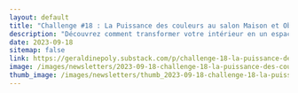 ```yaml
---
layout: default
title: "Challenge #18 : La Puissance des couleurs au salon Maison et Objet."
description: "Découvrez comment transformer votre intérieur en un espace bienfaisant et dynamique grâce au pouvoir des couleurs. Cet article de la 18e édition du challenge déco explore l'impact émotionnel et comportemental des couleurs, soutenu par des études en neurosciences. Apprenez comment les couleurs peuvent influencer votre état d'esprit, votre perception thermique et même vos comportements en tant que consommateur. Ce n'est pas seulement une question de décoration, mais une expérience sensorielle et émotionnelle qui peut profondément affecter votre quotidien."
date: 2023-09-18
sitemap: false
link: https://geraldinepoly.substack.com/p/challenge-18-la-puissance-des-couleurs
image: /images/newsletters/2023-09-18-challenge-18-la-puissance-des-couleurs-au-salon-maison-et-objet.jpg
thumb_image: /images/newsletters/thumb_2023-09-18-challenge-18-la-puissance-des-couleurs-au-salon-maison-et-objet.jpg
---
```

